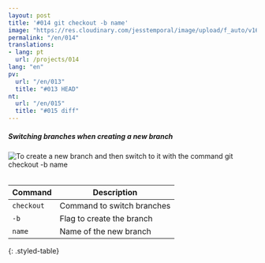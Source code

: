 ```yaml
---
layout: post
title: '#014 git checkout -b name'
image: "https://res.cloudinary.com/jesstemporal/image/upload/f_auto/v1642878596/gitfichas/en/014/thumbnail_zrrk3w.jpg"
permalink: "/en/014"
translations:
- lang: pt
  url: /projects/014
lang: "en"
pv:
  url: "/en/013"
  title: "#013 HEAD"
nt:
  url: "/en/015"
  title: "#015 diff"
---
```

##### Switching branches when creating a new branch

<img alt="To create a new branch and then switch to it with the command git checkout -b name" src="https://res.cloudinary.com/jesstemporal/image/upload/v1642878596/gitfichas/en/014/full_tatfxp.jpg"><br><br>

| Command | Description |
|---------|-------------|
| `checkout` | Command to switch branches |
| `-b` | Flag to create the branch |
| `name` | Name of the new branch |
{: .styled-table}

<!--
<br>
You might also be interested in reading this article:

<a href="https://jtemporal.com/criando-um-novo-branch-e-mudando-pra-ele-com-um-comando/">
  <strong>Criando um novo branch e mudando pra ele com apenas um comando</strong>
</a>
-->